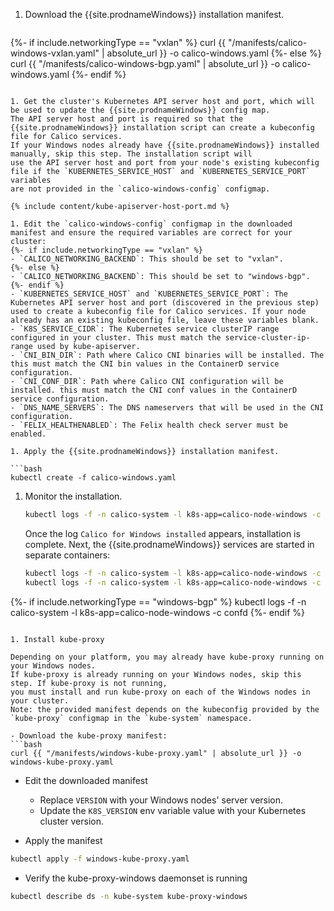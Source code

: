 1. Download the {{site.prodnameWindows}} installation manifest.

   ```bash
{%- if include.networkingType == "vxlan" %}
   curl {{ "/manifests/calico-windows-vxlan.yaml" | absolute_url }} -o calico-windows.yaml
{%- else %}
   curl {{ "/manifests/calico-windows-bgp.yaml" | absolute_url }} -o calico-windows.yaml
{%- endif %}
   ```

1. Get the cluster's Kubernetes API server host and port, which will be used to update the {{site.prodnameWindows}} config map.
   The API server host and port is required so that the {{site.prodnameWindows}} installation script can create a kubeconfig file for Calico services.
   If your Windows nodes already have {{site.prodnameWindows}} installed manually, skip this step. The installation script will
   use the API server host and port from your node's existing kubeconfig file if the `KUBERNETES_SERVICE_HOST` and `KUBERNETES_SERVICE_PORT` variables
   are not provided in the `calico-windows-config` configmap.

   {% include content/kube-apiserver-host-port.md %}

1. Edit the `calico-windows-config` configmap in the downloaded manifest and ensure the required variables are correct for your cluster:
{%- if include.networkingType == "vxlan" %}
   - `CALICO_NETWORKING_BACKEND`: This should be set to "vxlan".
{%- else %}
   - `CALICO_NETWORKING_BACKEND`: This should be set to "windows-bgp".
{%- endif %}
   - `KUBERNETES_SERVICE_HOST` and `KUBERNETES_SERVICE_PORT`: The Kubernetes API server host and port (discovered in the previous step) used to create a kubeconfig file for Calico services. If your node already has an existing kubeconfig file, leave these variables blank.
   - `K8S_SERVICE_CIDR`: The Kubernetes service clusterIP range configured in your cluster. This must match the service-cluster-ip-range used by kube-apiserver.
   - `CNI_BIN_DIR`: Path where Calico CNI binaries will be installed. The this must match the CNI bin values in the ContainerD service configuration.
   - `CNI_CONF_DIR`: Path where Calico CNI configuration will be installed. this must match the CNI conf values in the ContainerD service configuration.
   - `DNS_NAME_SERVERS`: The DNS nameservers that will be used in the CNI configuration.
   - `FELIX_HEALTHENABLED`: The Felix health check server must be enabled.

1. Apply the {{site.prodnameWindows}} installation manifest.

   ```bash
   kubectl create -f calico-windows.yaml
   ```

1. Monitor the installation.

   ```bash
   kubectl logs -f -n calico-system -l k8s-app=calico-node-windows -c install
   ```

   Once the log `Calico for Windows installed` appears, installation is complete.
   Next, the {{site.prodnameWindows}} services are started in separate containers:

   ```bash
   kubectl logs -f -n calico-system -l k8s-app=calico-node-windows -c node
   kubectl logs -f -n calico-system -l k8s-app=calico-node-windows -c felix
{%- if include.networkingType == "windows-bgp" %}
   kubectl logs -f -n calico-system -l k8s-app=calico-node-windows -c confd
{%- endif %}
   ```

1. Install kube-proxy

   Depending on your platform, you may already have kube-proxy running on your Windows nodes.
   If kube-proxy is already running on your Windows nodes, skip this step. If kube-proxy is not running,
   you must install and run kube-proxy on each of the Windows nodes in your cluster.
   Note: the provided manifest depends on the kubeconfig provided by the `kube-proxy` configmap in the `kube-system` namespace.

   - Download the kube-proxy manifest:
   ```bash
   curl {{ "/manifests/windows-kube-proxy.yaml" | absolute_url }} -o windows-kube-proxy.yaml
   ```
   - Edit the downloaded manifest
       - Replace `VERSION` with your Windows nodes' server version.
       - Update the `K8S_VERSION` env variable value with your Kubernetes cluster version.

   - Apply the manifest
   ```bash
   kubectl apply -f windows-kube-proxy.yaml
   ```

   - Verify the kube-proxy-windows daemonset is running
   ```bash
   kubectl describe ds -n kube-system kube-proxy-windows
   ```
